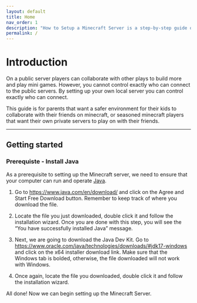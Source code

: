 ```yaml
---
layout: default
title: Home
nav_order: 1
description: "How to Setup a Minecraft Server is a step-by-step guide on how to run and operate a Minecraft Java Edition Server."
permalink: /
---
```


# Introduction

On a public server players can collaborate with other plays to build more and play mini games. However, you cannot control exactly who can connect to the public servers. By setting up your own local server you can control exactly who can connect.

This guide is for parents that want a safer environment for their kids to collaborate with their friends on minecraft, or seasoned minecraft players that want their own private servers to play on with their friends.

---

## Getting started

### Prerequiste - Install Java

As a prerequisite to setting up the Minecraft server, we need to ensure that your computer can run and operate [Java](https://www.java.com/en/). 

1. Go to https://www.java.com/en/download/ and click on the Agree and Start Free Download button. Remember to keep track of where you download the file.

2. Locate the file you just downloaded, double click it and follow the installation wizard. Once you are done with this step, you will see the “You have successfully installed Java” message.

3. Next, we are going to download the Java Dev Kit. Go to https://www.oracle.com/java/technologies/downloads/#jdk17-windows and click on the x64 installer download link. Make sure that the Windows tab is bolded, otherwise, the file downloaded will not work with Windows.

4. Once again, locate the file you downloaded, double click it and follow the installation wizard.

All done! Now we can begin setting up the Minecraft Server.
